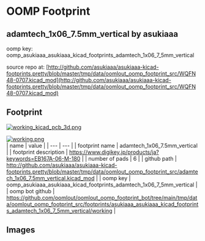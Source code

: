 # OOMP Footprint  
## adamtech_1x06_7.5mm_vertical  by asukiaaa  
  
oomp key: oomp_asukiaaa_asukiaaa_kicad_footprints_adamtech_1x06_7_5mm_vertical  
  
source repo at: [http://github.com/asukiaaa/asukiaaa-kicad-footprints.pretty/blob/master/tmp/data/oomlout_oomp_footprint_src/WQFN48-0707.kicad_mod](http://github.com/asukiaaa/asukiaaa-kicad-footprints.pretty/blob/master/tmp/data/oomlout_oomp_footprint_src/WQFN48-0707.kicad_mod)  
## Footprint  
  
[![working_kicad_pcb_3d.png](working_kicad_pcb_3d_600.png)](working_kicad_pcb_3d.png)  
  
[![working.png](working_600.png)](working.png)  
| name | value | 
| --- | --- | 
| footprint name | adamtech_1x06_7.5mm_vertical | 
| footprint description | https://www.digikey.jp/products/ja?keywords=EB167A-06-M-180 | 
| number of pads | 6 | 
| github path | http://github.com/asukiaaa/asukiaaa-kicad-footprints.pretty/blob/master/tmp/data/oomlout_oomp_footprint_src/adamtech_1x06_7.5mm_vertical.kicad_mod | 
| oomp key | oomp_asukiaaa_asukiaaa_kicad_footprints_adamtech_1x06_7_5mm_vertical | 
| oomp bot github | https://github.com/oomlout/oomlout_oomp_footprint_bot/tree/main/tmp/data/oomlout_oomp_footprint_src/footprints/asukiaaa_asukiaaa_kicad_footprints_adamtech_1x06_7_5mm_vertical/working | 
## Images  
